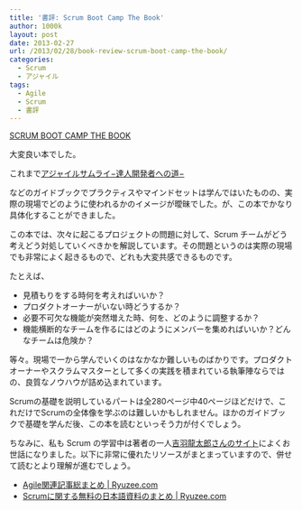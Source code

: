 ```yaml
---
title: '書評: Scrum Boot Camp The Book'
author: 1000k
layout: post
date: 2013-02-27
url: /2013/02/28/book-review-scrum-boot-camp-the-book/
categories:
  - Scrum
  - アジャイル
tags:
  - Agile
  - Scrum
  - 書評
---
```

<div data-role="amazonjs" data-asin="4798129712" data-locale="JP" data-tmpl="" data-img-size="" class="asin_4798129712_JP_ amazonjs_item">
  <div class="amazonjs_indicator">
    <span class="amazonjs_indicator_img"></span><a class="amazonjs_indicator_title" href="#">SCRUM BOOT CAMP THE BOOK</a><span class="amazonjs_indicator_footer"></span>
  </div>
</div>

大変良い本でした。

これまで[アジャイルサムライ−達人開発者への道−](http://www.amazon.co.jp/gp/product/4274068560/ref=as_li_ss_tl?ie=UTF8&camp=247&creative=7399&creativeASIN=4274068560&linkCode=as2&tag=1000k-22)<img src="http://www.assoc-amazon.jp/e/ir?t=1000k-22&l=as2&o=9&a=4274068560" width="1" height="1" border="0" alt="" style="border:none !important; margin:0px !important;" />

などのガイドブックでプラクティスやマインドセットは学んではいたものの、実際の現場でどのように使われるかのイメージが曖昧でした。が、この本でかなり具体化することができました。

この本では、次々に起こるプロジェクトの問題に対して、Scrum チームがどう考えどう対処していくべきかを解説しています。その問題というのは実際の現場でも非常によく起きるもので、どれも大変共感できるものです。

たとえば、

  * 見積もりをする時何を考えればいいか？
  * プロダクトオーナーがいない時どうするか？
  * 必要不可欠な機能が突然増えた時、何を、どのように調整するか？
  * 機能横断的なチームを作るにはどのようにメンバーを集めればいいか？どんなチームは危険か？

等々。現場で一から学んでいくのはなかなか難しいものばかりです。プロダクトオーナーやスクラムマスターとして多くの実践を積まれている執筆陣ならではの、良質なノウハウが詰め込まれています。

Scrumの基礎を説明しているパートは全280ページ中40ページほどだけで、これだけでScrumの全体像を学ぶのは難しいかもしれません。ほかのガイドブックで基礎を学んだ後、この本を読むといっそう力が付くでしょう。

ちなみに、私も Scrum の学習中は著者の一人[吉羽龍太郎さんのサイト](http://www.ryuzee.com/)によくお世話になりました。以下に非常に優れたリソースがまとまっていますので、併せて読むとより理解が進むでしょう。

  * [Agile関連記事総まとめ | Ryuzee.com](http://www.ryuzee.com/contents/blog/5043)
  * [Scrumに関する無料の日本語資料のまとめ | Ryuzee.com](http://www.ryuzee.com/contents/blog/5707)